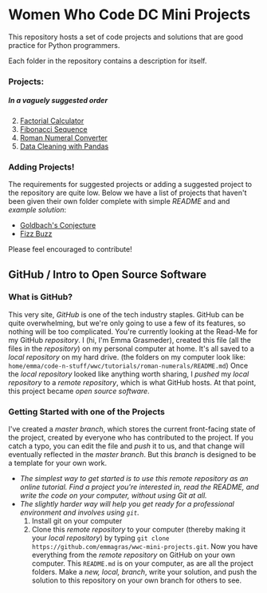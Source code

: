 # Women Who Code DC Mini Projects
This repository hosts a set of code projects and solutions that are good practice for Python programmers. 

Each folder in the repository contains a description for itself.
### Projects:
##### In a vaguely suggested order
2.  [Factorial Calculator](https://github.com/emmagras/wwc-mini-projects/tree/master/factorial)
1.  [Fibonacci Sequence](https://github.com/emmagras/wwc-mini-projects/tree/master/fibonacci)
2.  [Roman Numeral Converter](https://github.com/emmagras/wwc-mini-projects/tree/master/roman-numerals)
3.  [Data Cleaning with Pandas](https://github.com/emmagras/wwc-mini-projects/tree/master/data-cleaning)

### Adding Projects!
The requirements for suggested projects or adding a suggested project to the repository are quite low. Below we have a list of projects that haven't been given their own folder complete with simple _README_ and and _example solution_:
-  [Goldbach's Conjecture](https://en.wikipedia.org/wiki/Goldbach%27s_conjecture)
-  [Fizz Buzz](https://en.wikipedia.org/wiki/Fizz_buzz)

Please feel encouraged to contribute!


## GitHub / Intro to Open Source Software
### What is GitHub?
This very site, _GitHub_ is one of the tech industry staples. GitHub can be quite overwhelming, but we're only going to use a few of its features, so nothing will be too complicated.
You're currently looking at the Read-Me for my GitHub _repository_. I (hi, I'm Emma Grasmeder), created this file (all the files in the _repository_) on my personal computer at home. It's all saved to a _local repository_ on my hard drive. (the folders on my computer look like: `home/emma/code-n-stuff/wwc/tutorials/roman-numerals/README.md`) Once the _local repository_ looked like anything worth sharing, I _pushed_ my _local repository_ to a _remote repository_, which is what GitHub hosts. At that point, this project became _open source software_.

### Getting Started with one of the Projects
I've created a _master branch_, which stores the current front-facing state of the project, created by everyone who has contributed to the project. If you catch a typo, you can edit the file and _push_ it to us, and that change will eventually reflected in the _master branch_. But this _branch_ is designed to be a template for your own work. 
- *The simplest way to get started is to use this _remote repository_ as an online tutorial. Find a project you're interested in, read the README, and write the code on your computer, without using Git at all.*
- *The slightly harder way will help you get ready for a professional environment and involves using `git`.*
  1. Install git on your computer
  1. Clone this _remote repository_ to your computer (thereby making it your _local repository_) by typing `git clone https://github.com/emmagras/wwc-mini-projects.git`. 
  Now you have everything from the _remote repository_ on GitHub on your own computer. This `README.md` is on your computer, as are all the project folders. Make a _new, local, branch_, write your solution, and push the solution to this repository on your own branch for others to see.
